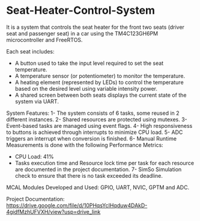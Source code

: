 # Seat-Heater-Control-System
It is a system that controls the seat heater for the front two seats (driver seat and passenger seat) in a car using the TM4C123GH6PM microcontroller and FreeRTOS.

Each seat includes:
- A button used to take the input level required to set the seat temperature.
- A temperature sensor (or potentiometer) to monitor the temperature.
- A heating element (represented by LEDs) to control the temperature based on the desired level using variable intensity power.
- A shared screen between both seats displays the current state of the system via UART.

System Features:
1- The system consists of 6 tasks, some reused in 2 different instances.
2- Shared resources are protected using mutexes.
3- Event-based tasks are managed using event flags.
4- High responsiveness to buttons is achieved through interrupts to minimize CPU load.
5- ADC triggers an interrupt when conversion is finished.
6- Manual Runtime
Measurements is done with the following Performance Metrics:
- CPU Load: 41%
- Tasks execution time and Resource lock time per task for each resource are documented in the project documentation.
7- SimSo Simulation check to ensure that there is no task exceeded its deadline.

MCAL Modules Developed and Used:
GPIO, UART, NVIC, GPTM and ADC.

Project Documentation: https://drive.google.com/file/d/10PHqsYcIHqduw4DAkD-4gidfMzhUFVXH/view?usp=drive_link